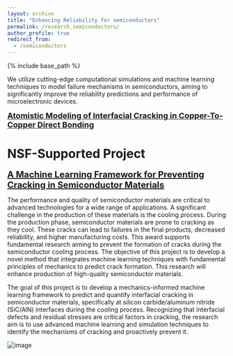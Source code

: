 ```yaml
---
layout: archive
title: "Enhancing Reliability for semiconductors"
permalink: /research_semiconductors/
author_profile: true
redirect_from:
  - /semiconductors
---
```


{% include base_path %}



We utilize cutting-edge computational simulations and machine learning techniques to model failure mechanisms in semiconductors, aiming to significantly improve the reliability predictions and performance of microelectronic devices.

<a href="/publication/2025-5-Crack-Cu-Cu-Bond" style="font-size: 18px; font-weight: bold;">Atomistic Modeling of Interfacial Cracking in Copper-To-Copper Direct Bonding</a>

NSF-Supported Project
======
<a href="https://www.nsf.gov/awardsearch/showAward?AWD_ID=2436919" style="font-size: 20px; font-weight: bold;">A Machine Learning Framework for Preventing Cracking in Semiconductor Materials</a>

The performance and quality of semiconductor materials are critical to advanced technologies for a wide range of applications. A significant challenge in the production of these materials is the cooling process. During the production phase, semiconductor materials are prone to cracking as they cool. These cracks can lead to failures in the final products, decreased reliability, and higher manufacturing costs. This award supports fundamental research aiming to prevent the formation of cracks during the semiconductor cooling process. The objective of this project is to develop a novel method that integrates machine learning techniques with fundamental principles of mechanics to predict crack formation. This research will enhance production of high-quality semiconductor materials. 

The goal of this project is to develop a mechanics-informed machine learning framework to predict and quantify interfacial cracking in semiconductor materials, specifically at silicon carbide/aluminum nitride (SiC/AlN) interfaces during the cooling process. Recognizing that interfacial defects and residual stresses are critical factors in cracking, the research aim is to use advanced machine learning and simulation techniques to identify the mechanisms of cracking and proactively prevent it. 

![image](https://github.com/user-attachments/assets/efd5cdf9-34be-4958-bd7c-8871e0515d71)

